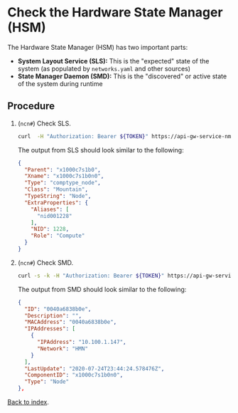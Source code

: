 # Check the Hardware State Manager (HSM)

The Hardware State Manager (HSM) has two important parts:

* **System Layout Service (SLS):** This is the "expected" state of the system (as populated by `networks.yaml` and other sources)
* **State Manager Daemon (SMD):**  This is the "discovered" or active state of the system during runtime

## Procedure

1. (`ncn#`) Check SLS.

    ```bash
    curl  -H "Authorization: Bearer ${TOKEN}" https://api-gw-service-nmn.local/apis/sls/v1/hardware | jq | less
    ```

    The output from SLS should look similar to the following:

    ```json
    {
      "Parent": "x1000c7s1b0",
      "Xname": "x1000c7s1b0n0",
      "Type": "comptype_node",
      "Class": "Mountain",
      "TypeString": "Node",
      "ExtraProperties": {
        "Aliases": [
          "nid001228"
        ],
        "NID": 1228,
        "Role": "Compute"
      }
    }
    ```

1. (`ncn#`) Check SMD.

    ```bash
    curl -s -k -H "Authorization: Bearer ${TOKEN}" https://api-gw-service-nmn.local/apis/smd/hsm/v2/Inventory/EthernetInterfaces | jq | less
    ```

    The output from SMD should look similar to the following:

    ```json
    {
      "ID": "0040a6838b0e",
      "Description": "",
      "MACAddress": "0040a6838b0e",
      "IPAddresses": [
        {
          "IPAddress": "10.100.1.147",
          "Network": "HMN"
        }
      ],
      "LastUpdate": "2020-07-24T23:44:24.578476Z",
      "ComponentID": "x1000c7s1b0n0",
      "Type": "Node"
    },
    ```

[Back to index](README.md).
